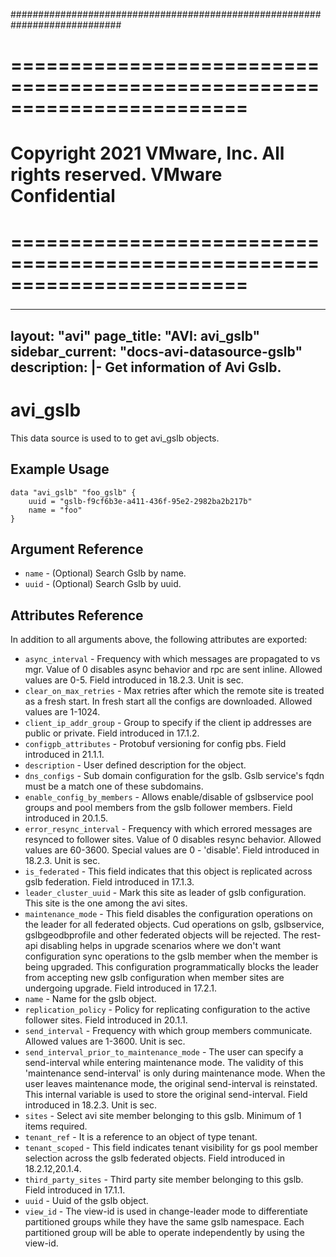 ############################################################################
# ========================================================================
# Copyright 2021 VMware, Inc.  All rights reserved. VMware Confidential
# ========================================================================
###

<!--
    Copyright 2021 VMware, Inc.
    SPDX-License-Identifier: Mozilla Public License 2.0
-->
---
layout: "avi"
page_title: "AVI: avi_gslb"
sidebar_current: "docs-avi-datasource-gslb"
description: |-
  Get information of Avi Gslb.
---

# avi_gslb

This data source is used to to get avi_gslb objects.

## Example Usage

```hcl
data "avi_gslb" "foo_gslb" {
    uuid = "gslb-f9cf6b3e-a411-436f-95e2-2982ba2b217b"
    name = "foo"
}
```

## Argument Reference

* `name` - (Optional) Search Gslb by name.
* `uuid` - (Optional) Search Gslb by uuid.

## Attributes Reference

In addition to all arguments above, the following attributes are exported:

* `async_interval` - Frequency with which messages are propagated to vs mgr. Value of 0 disables async behavior and rpc are sent inline. Allowed values are 0-5. Field introduced in 18.2.3. Unit is sec.
* `clear_on_max_retries` - Max retries after which the remote site is treated as a fresh start. In fresh start all the configs are downloaded. Allowed values are 1-1024.
* `client_ip_addr_group` - Group to specify if the client ip addresses are public or private. Field introduced in 17.1.2.
* `configpb_attributes` - Protobuf versioning for config pbs. Field introduced in 21.1.1.
* `description` - User defined description for the object.
* `dns_configs` - Sub domain configuration for the gslb. Gslb service's fqdn must be a match one of these subdomains.
* `enable_config_by_members` - Allows enable/disable of gslbservice pool groups and pool members from the gslb follower members. Field introduced in 20.1.5.
* `error_resync_interval` - Frequency with which errored messages are resynced to follower sites. Value of 0 disables resync behavior. Allowed values are 60-3600. Special values are 0 - 'disable'. Field introduced in 18.2.3. Unit is sec.
* `is_federated` - This field indicates that this object is replicated across gslb federation. Field introduced in 17.1.3.
* `leader_cluster_uuid` - Mark this site as leader of gslb configuration. This site is the one among the avi sites.
* `maintenance_mode` - This field disables the configuration operations on the leader for all federated objects. Cud operations on gslb, gslbservice, gslbgeodbprofile and other federated objects will be rejected. The rest-api disabling helps in upgrade scenarios where we don't want configuration sync operations to the gslb member when the member is being upgraded. This configuration programmatically blocks the leader from accepting new gslb configuration when member sites are undergoing upgrade. Field introduced in 17.2.1.
* `name` - Name for the gslb object.
* `replication_policy` - Policy for replicating configuration to the active follower sites. Field introduced in 20.1.1.
* `send_interval` - Frequency with which group members communicate. Allowed values are 1-3600. Unit is sec.
* `send_interval_prior_to_maintenance_mode` - The user can specify a send-interval while entering maintenance mode. The validity of this 'maintenance send-interval' is only during maintenance mode. When the user leaves maintenance mode, the original send-interval is reinstated. This internal variable is used to store the original send-interval. Field introduced in 18.2.3. Unit is sec.
* `sites` - Select avi site member belonging to this gslb. Minimum of 1 items required.
* `tenant_ref` - It is a reference to an object of type tenant.
* `tenant_scoped` - This field indicates tenant visibility for gs pool member selection across the gslb federated objects. Field introduced in 18.2.12,20.1.4.
* `third_party_sites` - Third party site member belonging to this gslb. Field introduced in 17.1.1.
* `uuid` - Uuid of the gslb object.
* `view_id` - The view-id is used in change-leader mode to differentiate partitioned groups while they have the same gslb namespace. Each partitioned group will be able to operate independently by using the view-id.

